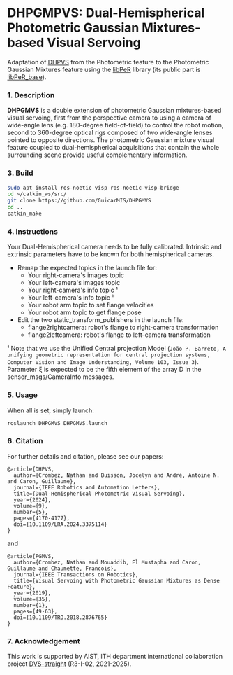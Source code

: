 # DHPGMPVS: Dual-Hemispherical Photometric Gaussian Mixtures-based Visual Servoing

Adaptation of [DHPVS](https://github.com/NathanCrombez/DHPVS) from the Photometric feature to the Photometric Gaussian Mixtures feature using the [libPeR](https://github.com/PerceptionRobotique/libPeR) library (its public part is [libPeR_base](https://github.com/PerceptionRobotique/libPeR_base)). 

### 1. Description
**DHPGMVS** is a double extension of photometric Gaussian mixtures-based visual servoing, first from the perspective camera to using a camera of wide-angle lens (e.g. 180-degree field-of-field) to control the robot motion, second to 360-degree optical rigs composed of two wide-angle lenses pointed to opposite directions.
The photometric Gaussian mixture visual feature coupled to dual-hemispherical
acquisitions that contain the whole surrounding scene provide
useful complementary information. 

### 3. Build
```bash
sudo apt install ros-noetic-visp ros-noetic-visp-bridge
cd ~/catkin_ws/src/
git clone https://github.com/GuicarMIS/DHPGMVS
cd ..
catkin_make
```

### 4. Instructions
Your Dual-Hemispherical camera needs to be fully calibrated.
Intrinsic and extrinsic parameters have to be known for both hemispherical cameras.
* Remap the expected topics in the launch file for: 
  * Your right-camera's images topic
  * Your left-camera's images topic
  * Your right-camera's info topic ¹
  * Your left-camera's info topic ¹
  * Your robot arm topic to set flange velocities
  * Your robot arm topic to get flange pose
* Edit the two static_transform_publishers in the launch file:
  * flange2rightcamera: robot's flange to right-camera transformation
  * flange2leftcamera: robot's flange to left-camera transformation 

¹ Note that we use the Unified Central projection Model (`João P. Barreto,
A unifying geometric representation for central projection systems,
Computer Vision and Image Understanding, Volume 103, Issue 3`). 
Parameter ξ is expected to be the fifth element of the array D in the sensor_msgs/CameraInfo messages.

### 5. Usage
When all is set, simply launch: 
```bash
roslaunch DHPGMVS DHPGMVS.launch
```

### 6. Citation

For further details and citation, please see our papers:
```
@article{DHPVS,
  author={Crombez, Nathan and Buisson, Jocelyn and André, Antoine N. and Caron, Guillaume},
  journal={IEEE Robotics and Automation Letters}, 
  title={Dual-Hemispherical Photometric Visual Servoing}, 
  year={2024},
  volume={9},
  number={5},
  pages={4170-4177},
  doi={10.1109/LRA.2024.3375114}
}
```
and
```
@article{PGMVS,
  author={Crombez, Nathan and Mouaddib, El Mustapha and Caron, Guillaume and Chaumette, Francois},
  journal={IEEE Transactions on Robotics}, 
  title={Visual Servoing with Photometric Gaussian Mixtures as Dense Feature}, 
  year={2019},
  volume={35},
  number={1},
  pages={49-63},
  doi={10.1109/TRO.2018.2876765}
}
```

### 7. Acknowledgement
This work is supported by AIST, ITH department international collaboration project [DVS-straight](https://unit.aist.go.jp/jrl-22022/en/projects/project-dvsstraight.html) (R3-I-02, 2021-2025).
